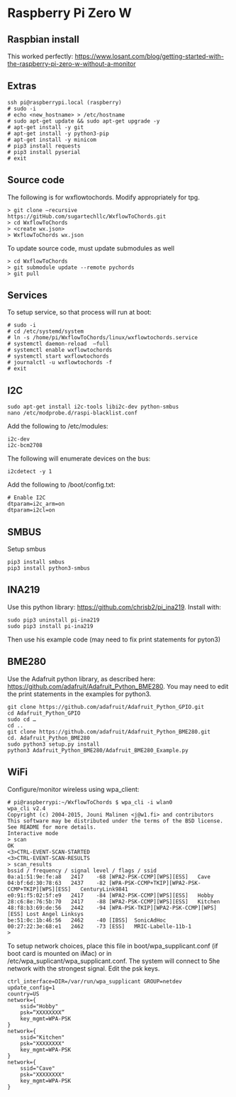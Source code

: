 # Raspberry Pi Zero W

## Raspbian install
This worked perfectly:
https://www.losant.com/blog/getting-started-with-the-raspberry-pi-zero-w-without-a-monitor

## Extras
```
ssh pi@raspberrypi.local (raspberry)
# sudo -i
# echo <new_hostname> > /etc/hostname
# sudo apt-get update && sudo apt-get upgrade -y
# apt-get install -y git
# apt-get install -y python3-pip
# apt-get install -y minicom
# pip3 install requests
# pip3 install pyserial
# exit
```

## Source code
The following is for wxflowtochords. Modify appropriately for tpg.
```
> git clone —recursive  https://gitHub.com/sugartechllc/WxflowToChords.git
> cd WxflowToChords
> <create wx.json>
> WxflowToChords wx.json
```

To update source code, must update submodules as well
```
> cd WxflowToChords
> git submodule update --remote pychords
> git pull
```

## Services
To setup service, so that process will run at boot:
```
# sudo -i
# cd /etc/systemd/system
# ln -s /home/pi/WxflowToChords/linux/wxflowtochords.service
# systemctl daemon-reload  —full
# systemctl enable wxflowtochords
# systemctl start wxflowtochords
# journalctl -u wxflowtochords -f
# exit
```

## I2C
```
sudo apt-get install i2c-tools libi2c-dev python-smbus
nano /etc/modprobe.d/raspi-blacklist.conf
```

Add the following to /etc/modules:
```
i2c-dev
i2c-bcm2708
```

The following will enumerate devices on the bus:
```
i2cdetect -y 1
```

Add the following to /boot/config.txt:
```
# Enable I2C
dtparam=i2c_arm=on
dtparam=i2cl=on
```

## SMBUS
Setup smbus
```
pip3 install smbus
pip3 install python3-smbus
```

## INA219
Use this python library: https://github.com/chrisb2/pi_ina219. Install with:
```
sudo pip3 uninstall pi-ina219
sudo pip3 install pi-ina219
```

Then use his example code (may need to fix print statements for pyton3)

## BME280
Use the Adafruit python library, as described here: https://github.com/adafruit/Adafruit_Python_BME280. You may need to edit the print statements in the examples for python3.

```
git clone https://github.com/adafruit/Adafruit_Python_GPIO.git
cd Adafruit_Python_GPIO
sudo cd …
cd ..
git clone https://github.com/adafruit/Adafruit_Python_BME280.git
cd. Adafruit_Python_BME280
sudo python3 setup.py install
python3 Adafruit_Python_BME280/Adafruit_BME280_Example.py
```

## WiFi
Configure/monitor wireless using wpa_client:
```
# pi@raspberrypi:~/WxflowToChords $ wpa_cli -i wlan0
wpa_cli v2.4
Copyright (c) 2004-2015, Jouni Malinen <j@w1.fi> and contributors
This software may be distributed under the terms of the BSD license.
See README for more details.
Interactive mode
> scan
OK
<3>CTRL-EVENT-SCAN-STARTED 
<3>CTRL-EVENT-SCAN-RESULTS 
> scan_results 
bssid / frequency / signal level / flags / ssid
0a:a1:51:9e:fe:a8	2417	-68	[WPA2-PSK-CCMP][WPS][ESS]	Cave
04:bf:6d:30:78:63	2437	-82	[WPA-PSK-CCMP+TKIP][WPA2-PSK-CCMP+TKIP][WPS][ESS]	CenturyLink9841
e0:91:f5:02:5f:e9	2417	-84	[WPA2-PSK-CCMP][WPS][ESS]	Hobby
28:c6:8e:76:5b:70	2417	-88	[WPA2-PSK-CCMP][WPS][ESS]	Kitchen
48:f8:b3:69:de:56	2442	-94	[WPA-PSK-TKIP][WPA2-PSK-CCMP][WPS][ESS]	Lost Angel Linksys
be:51:0c:1b:46:56	2462	-40	[IBSS]	SonicAdHoc
00:27:22:3e:68:e1	2462	-73	[ESS]	MRIC-Labelle-11b-1
> 
```

To setup network choices, place this file in boot/wpa_supplicant.conf (if boot card is mounted on iMac) or in /etc/wpa_suplicant/wpa_supplicant.conf. The system will connect to 5he network with the strongest signal. Edit the psk keys.

```
ctrl_interface=DIR=/var/run/wpa_supplicant GROUP=netdev
update_config=1
country=US
network={
	ssid="Hobby"
	psk=“XXXXXXXX”
	key_mgmt=WPA-PSK
}
network={
	ssid="Kitchen"
	psk="XXXXXXXX"
	key_mgmt=WPA-PSK
}
network={
	ssid="Cave"
	psk="XXXXXXXX"
	key_mgmt=WPA-PSK
}
```
